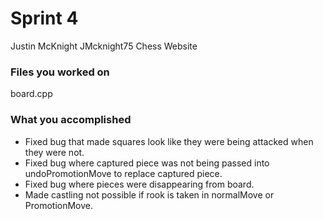 # Sprint 4

Justin McKnight
JMcknight75
Chess Website

### Files you worked on
board.cpp

### What you accomplished
* Fixed bug that made squares look like they were being attacked when they were not.
* Fixed bug where captured piece was not being passed into undoPromotionMove to replace captured piece.
* Fixed bug where pieces were disappearing from board.
* Made castling not possible if rook is taken in normalMove or PromotionMove.
